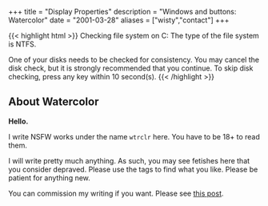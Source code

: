 +++
title = "Display Properties"
description = "Windows and buttons: Watercolor"
date = "2001-03-28"
aliases = ["wisty","contact"]
+++

{{< highlight html >}}
Checking file system on C:
The type of the file system is NTFS.

One of your disks needs to be checked for consistency. You may cancel the disk check, but it is strongly recommended that you continue.
To skip disk checking, press any key within 10 second(s).
{{< /highlight >}}

## About Watercolor

**Hello.**

I write NSFW works under the name `wtrclr` here. You have to be 18+ to read them.

I will write pretty much anything. As such, you may see fetishes here that you consider depraved. Please use the tags to find what you like. Please be patient for anything new.

You can commission my writing if you want. Please see [this post](https://watercolor.whistler.page/comm).
